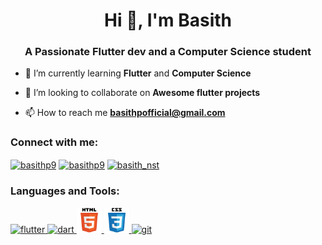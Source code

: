 <h1 align="center">Hi 👋, I'm Basith</h1>
<h3 align="center">A Passionate Flutter dev and a Computer Science student</h3>

- 🌱 I’m currently learning **Flutter** and **Computer Science**

- 👯 I’m looking to collaborate on **Awesome flutter projects**

- 📫 How to reach me **basithpofficial@gmail.com**

<h3 align="left">Connect with me:</h3>
<p align="left">
<a href="https://twitter.com/basithp9" target="blank"><img align="center" src="https://raw.githubusercontent.com/rahuldkjain/github-profile-readme-generator/master/src/images/icons/Social/twitter.svg" alt="basithp9" height="30" width="40" /></a>
<a href="https://linkedin.com/in/basithp9" target="blank"><img align="center" src="https://raw.githubusercontent.com/rahuldkjain/github-profile-readme-generator/master/src/images/icons/Social/linked-in-alt.svg" alt="basithp9" height="30" width="40" /></a>
<a href="https://instagram.com/basith_nst" target="blank"><img align="center" src="https://raw.githubusercontent.com/rahuldkjain/github-profile-readme-generator/master/src/images/icons/Social/instagram.svg" alt="basith_nst" height="30" width="40" /></a>
</p>

<h3 align="left">Languages and Tools:</h3>
<p align="left"> 
  <a href="https://flutter.dev" target="_blank" rel="noreferrer"> 
    <img src="https://www.vectorlogo.zone/logos/flutterio/flutterio-icon.svg" alt="flutter" width="40" height="40"/> 
  </a>
  <a href="https://dart.dev" target="_blank" rel="noreferrer"> 
    <img src="https://www.vectorlogo.zone/logos/dartlang/dartlang-icon.svg" alt="dart" width="40" height="40"/> 
  </a>
  <a href="https://www.w3.org/html/" target="_blank" rel="noreferrer">
    <img src="https://raw.githubusercontent.com/devicons/devicon/master/icons/html5/html5-original-wordmark.svg" alt="html5" width="40" height="40"/>
  </a>
  <a href="https://www.w3schools.com/css/" target="_blank" rel="noreferrer"> 
    <img src="https://raw.githubusercontent.com/devicons/devicon/master/icons/css3/css3-original-wordmark.svg" alt="css3" width="40" height="40"/> 
  </a> 
  <a href="https://git-scm.com/" target="_blank" rel="noreferrer"> 
    <img src="https://www.vectorlogo.zone/logos/git-scm/git-scm-icon.svg" alt="git" width="40" height="40"/>
  </a>
</p>

<!-- <p>&nbsp;<img align="center" src="https://github-readme-stats.vercel.app/api?username=basith-p&show_icons=true&locale=en" alt="basith-p" /></p> -->
